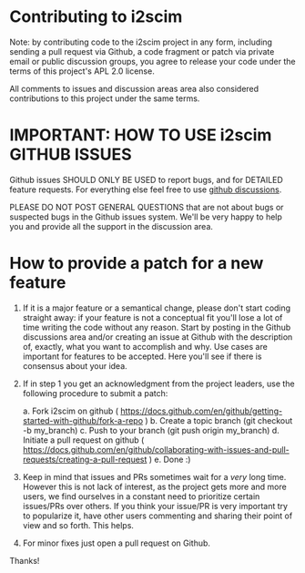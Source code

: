 # Contributing to i2scim

Note: by contributing code to the i2scim project in any form, including sending
a pull request via Github, a code fragment or patch via private email or
public discussion groups, you agree to release your code under the terms
of this project's APL 2.0 license.  

All comments to issues and discussion areas area also considered contributions to this 
project under the same terms.

# IMPORTANT: HOW TO USE i2scim GITHUB ISSUES

Github issues SHOULD ONLY BE USED to report bugs, and for DETAILED feature
requests. For everything else feel free to use [github discussions](https://github.com/i2-open/i2scim/discussions).

PLEASE DO NOT POST GENERAL QUESTIONS that are not about bugs or suspected
bugs in the Github issues system. We'll be very happy to help you and provide
all the support in the discussion area.

# How to provide a patch for a new feature

1. If it is a major feature or a semantical change, please don't start coding
   straight away: if your feature is not a conceptual fit you'll lose a lot of
   time writing the code without any reason. Start by posting in the Github discussions area
   and/or creating an issue at Github with the description of, exactly, what you want
   to accomplish and why. Use cases are important for features to be accepted.
   Here you'll see if there is consensus about your idea.

2. If in step 1 you get an acknowledgment from the project leaders, use the
   following procedure to submit a patch:

   a. Fork i2scim on github ( https://docs.github.com/en/github/getting-started-with-github/fork-a-repo )
   b. Create a topic branch (git checkout -b my_branch)
   c. Push to your branch (git push origin my_branch)
   d. Initiate a pull request on github ( https://docs.github.com/en/github/collaborating-with-issues-and-pull-requests/creating-a-pull-request )
   e. Done :)

3. Keep in mind that issues and PRs sometimes wait
   for a *very* long time. However this is not lack of interest, as the project
   gets more and more users, we find ourselves in a constant need to prioritize
   certain issues/PRs over others. If you think your issue/PR is very important
   try to popularize it, have other users commenting and sharing their point of
   view and so forth. This helps.

4. For minor fixes just open a pull request on Github.

Thanks!